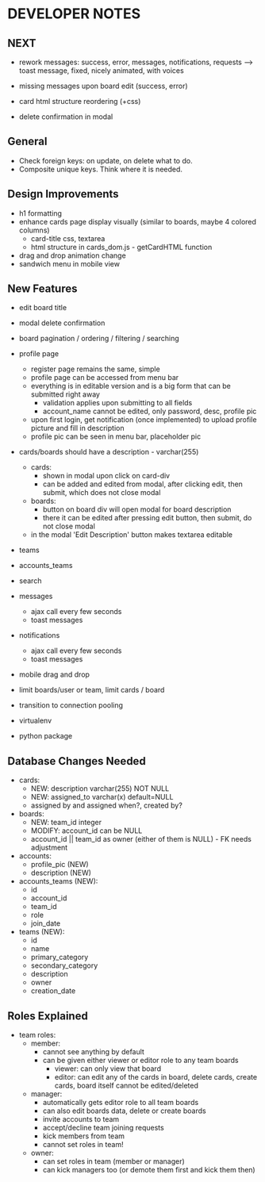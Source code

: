 
# DEVELOPER NOTES

## NEXT

- rework messages: success, error, messages, notifications, requests --> toast message, fixed, nicely animated, with voices
- missing messages upon board edit (success, error)
- card html structure reordering (+css)

- delete confirmation in modal


## General

- Check foreign keys: on update, on delete what to do.
- Composite unique keys. Think where it is needed.


## Design Improvements

- h1 formatting
- enhance cards page display visually (similar to boards, maybe 4 colored columns)
    + card-title css, textarea
    + html structure in cards_dom.js - getCardHTML function
- drag and drop animation change
- sandwich menu in mobile view

## New Features

- edit board title

- modal delete confirmation

- board pagination / ordering / filtering / searching

- profile page
    + register page remains the same, simple
    + profile page can be accessed from menu bar
    + everything is in editable version and is a big form that can be submitted right away
        - validation applies upon submitting to all fields
        - account_name cannot be edited, only password, desc, profile pic
    + upon first login, get notification (once implemented) to upload profile picture and fill in description
    + profile pic can be seen in menu bar, placeholder pic

- cards/boards should have a description - varchar(255)
    + cards:
        - shown in modal upon click on card-div
        - can be added and edited from modal, after clicking edit, then submit, which does not close modal
    + boards:
        - button on board div will open modal for board description
        - there it can be edited after pressing edit button, then submit, do not close modal
    + in the modal 'Edit Description' button makes textarea editable

- teams
- accounts_teams
- search
- messages
    + ajax call every few seconds
    + toast messages
- notifications
    + ajax call every few seconds
    + toast messages
- mobile drag and drop

- limit boards/user or team, limit cards / board

- transition to connection pooling

- virtualenv

- python package

## Database Changes Needed

- cards:
    + NEW: description varchar(255) NOT NULL
    + NEW: assigned_to varchar(x) default=NULL
    + assigned by and assigned when?, created by?
- boards:
    + NEW: team_id integer
    + MODIFY: account_id can be NULL
    + account_id || team_id as owner (either of them is NULL) - FK needs adjustment
- accounts:
    + profile_pic (NEW)
    + description (NEW)
- accounts_teams (NEW):
    + id
    + account_id
    + team_id
    + role
    + join_date
- teams (NEW):
    + id
    + name
    + primary_category
    + secondary_category
    + description
    + owner
    + creation_date

## Roles Explained

- team roles:
    + member:
        - cannot see anything by default
        - can be given either viewer or editor role to any team boards
            + viewer: can only view that board
            + editor: can edit any of the cards in board, delete cards, create cards, board itself cannot be edited/deleted
    + manager:
        - automatically gets editor role to all team boards
        - can also edit boards data, delete or create boards
        - invite accounts to team
        - accept/decline team joining requests
        - kick members from team
        - cannot set roles in team!
    + owner:
        - can set roles in team (member or manager)
        - can kick managers too (or demote them first and kick them then)